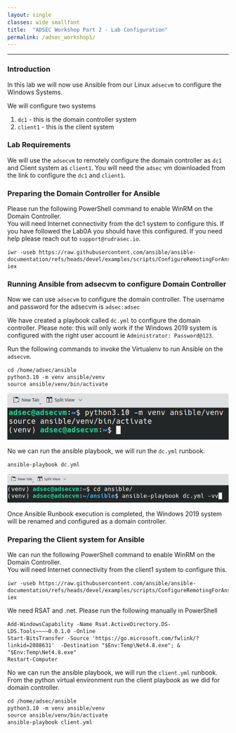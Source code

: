 ```yaml
---
layout: single
classes: wide smallfont
title:  "ADSEC Workshop Part 2 - Lab Configuration"
permalink: /adsec_workshop1/
---
```


----
### Introduction  

In this lab we will now use Ansible from our Linux `adsecvm` to configure the Windows Systems.  

We will configure two systems

1. `dc1` - this is the domain controller system 
2. `client1` - this is the client system

### Lab Requirements
We will use the `adsecvm` to remotely configure the domain controller as `dc1` and Client system  as `client1`.   You will need the `adsec` vm downloaded from the link to configure the `dc1` and `client1`.

### Preparing the Domain Controller for Ansible  

Please run the following PowerShell command to enable WinRM on the Domain Controller.   
You will need Internet connectivity from the dc1 system to configure this. If you have followed the Lab0A you should have this configured. If you need help please reach out to `support@rudrasec.io`.

```
iwr -useb https://raw.githubusercontent.com/ansible/ansible-documentation/refs/heads/devel/examples/scripts/ConfigureRemotingForAnsible.ps1 | iex 
```

### Running Ansible from adsecvm to configure Domain Controller

Now we can use `adsecvm` to configure the domain controller. The username and password for the adsecvm is `adsec:adsec`

We have created a playbook called `dc.yml` to configure the domain controller. Please note: this will only work if the Windows 2019 system is configured with the right user account ie `Administrator: Password@123`. 

Run the following commands to invoke the Virtualenv to run Ansible on the `adsecvm`. 

```
cd /home/adsec/ansible
python3.10 -m venv ansible/venv 
source ansible/venv/bin/activate
```

![enable virtualenv](./images/lab0B-configureansible.png)

No we can run the ansible playbook, we will run the `dc.yml` runbook. 

```
ansible-playbook dc.yml
```

![Run dc runbook](./images/lab0B-ansible.png)

Once Ansible Runbook execution is completed, the Windows 2019 system will be renamed and configured as a domain controller. 

### Preparing the Client system for Ansible  

We can run the following PowerShell command to enable WinRM on the Domain Controller.   
You will need Internet connectivity from the client1 system to configure this.

```
iwr -useb https://raw.githubusercontent.com/ansible/ansible-documentation/refs/heads/devel/examples/scripts/ConfigureRemotingForAnsible.ps1 | iex
```

We need RSAT and .net. Please run the following manually in PowerShell 

```
Add-WindowsCapability -Name Rsat.ActiveDirectory.DS-LDS.Tools~~~~0.0.1.0 -Online
Start-BitsTransfer -Source 'https://go.microsoft.com/fwlink/?linkid=2088631'  -Destination "$Env:Temp\Net4.8.exe"; & "$Env:Temp\Net4.8.exe"
Restart-Computer
```
No we can run the ansible playbook, we will run the `client.yml` runbook. 
From the python virtual environment run the client playbook as we did for domain controller.  

```
cd /home/adsec/ansible
python3.10 -m venv ansible/venv 
source ansible/venv/bin/activate
ansible-playbook client.yml
```  
